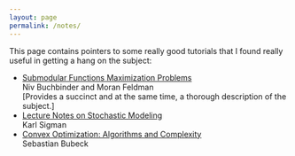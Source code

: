 ```yaml
---
layout: page
permalink: /notes/
---
```

This page contains pointers to some really good tutorials that I found really useful in getting a hang on the subject: 
- [Submodular Functions Maximization Problems](https://www.openu.ac.il/personal_sites/moran-feldman/publications/Handbook2018.pdf) <br>
Niv Buchbinder and Moran Feldman <br>
[Provides a succinct and at the same time, a thorough description of the subject.]
- [Lecture Notes on Stochastic Modeling](http://www.columbia.edu/~ks20/stochastic-I/stochastic-I.html) <br> 
Karl Sigman <br>
- [Convex Optimization: Algorithms and Complexity](https://arxiv.org/abs/1405.4980) <br>
Sebastian Bubeck <br>
